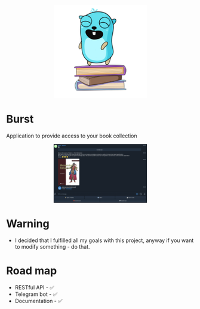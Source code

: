 <p align="center">
  <img width="250" align="center" alt="portfolio_view" src="images/logo.png">
</p>

# Burst
Application to provide access to your book collection
<p align="center">
  <img width="250" align="center" alt="portfolio_view" src="images/telegram.png">
</p>

# Warning
- I decided that I fulfilled all my goals with this project, anyway if you want to modify something - do that.

# Road map
- RESTful API - ✅
- Telegram bot -  ✅
- Documentation - ✅
